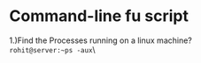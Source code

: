 Command-line fu script
======================
1.)Find the Processes running on a linux machine?\
```rohit@server:~ps -aux```\

